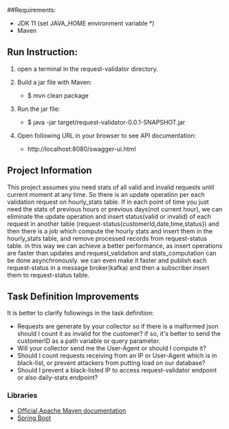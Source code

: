 ##Requirements:
*  JDK 11 (set JAVA_HOME environment variable *)
*  Maven

## Run Instruction:
1. open a terminal in the request-validator directory.

1. Build a jar file with Maven:
   * $ mvn clean package
1. Run the jar file:
   * $ java -jar target/request-validator-0.0.1-SNAPSHOT.jar
1. Open following URL in your browser to see API documentation:
   * http://localhost:8080/swagger-ui.html

## Project Information
This project assumes you need stats of all valid and invalid requests until current moment at any time.
So there is an update operation per each validation request on hourly_stats table.
If in each point of time you just need the stats of previous hours or previous days(not current hour), we can eliminate
the update operation and insert status(valid or invalid) of each request in another table 
(request-status{customerId,date,time,status}) and then there is a job which compute the hourly stats and insert them in
the hourly_stats table, and remove processed records from request-status table. in this way we can achieve a better
performance, as insert operations are faster than updates and request_validation and stats_computation can be done 
asynchronously.
we can even make it faster and publish each request-status in a message broker(kafka) and then a
subscriber insert them to request-status table.

## Task Definition Improvements
It is better to clarify followings in the task definition:
* Requests are generate by your collector so if there is a malformed json should I count it as invalid for the customer?
if so, it's better to send the customerID as a path variable or query parameter.
* Will your collector send me the User-Agent or should I compute it? 
* Should I count requests receiving from an IP or User-Agent which is in black-list, or prevent attackers from putting load on our database?
* Should I prevent a black-listed IP to access request-validator endpoint or also daily-stats endpoint?

### Libraries
* [Official Apache Maven documentation](https://maven.apache.org/guides/index.html)
* [Spring Boot](https://docs.spring.io/spring-boot/docs/2.3.4.RELEASE/reference/htmlsingle/)